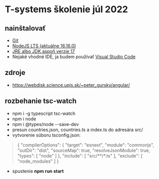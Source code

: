 # T-systems školenie júl 2022

## nainštalovať
* [Git](https://git-scm.com/downloads)
* [NodeJS LTS (aktuálne 16.16.0)](https://nodejs.org/en/)
* [JRE albo JDK aspoň verzie 17](https://adoptium.net/)
* Nejaké vhodné IDE, ja budem používať [Visual Studio Code](https://code.visualstudio.com/Download)

## zdroje
* https://webdisk.science.upjs.sk/~peter_gursky/angular/

## rozbehanie tsc-watch
* npm i -g typescript tsc-watch
* npm i node
* npm i @types/node --save-dev
* presun countries.json, countries.ts a index.ts do adresára src/
* vytvorenie súboru tsconfig.json:

> {
>  "compilerOptions": {
>    "target": "esnext",
>    "module": "commonjs",
>    "outDir": "dist",
>    "sourceMap": true,
>    "resolveJsonModule": true,
>    "types": [
>      "node"
>    ]
>  },
>  "include": [
>    "src/**/*.ts"
>  ],
>  "exclude": [
>    "node_modules"
>  ]
>}

* spustenie **npm run start**